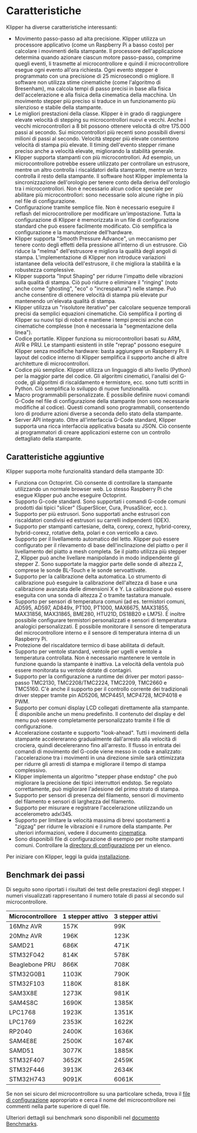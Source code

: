 # Caratteristiche

Klipper ha diverse caratteristiche interessanti:

* Movimento passo-passo ad alta precisione. Klipper utilizza un processore applicativo (come un Raspberry Pi a basso costo) per calcolare i movimenti della stampante. Il processore dell'applicazione determina quando azionare ciascun motore passo-passo, comprime quegli eventi, li trasmette al microcontrollore e quindi il microcontrollore esegue ogni evento all'ora richiesta. Ogni evento stepper è programmato con una precisione di 25 microsecondi o migliore. Il software non utilizza stime cinematiche (come l'algoritmo di Bresenham), ma calcola tempi di passo precisi in base alla fisica dell'accelerazione e alla fisica della cinematica della macchina. Un movimento stepper più preciso si traduce in un funzionamento più silenzioso e stabile della stampante.
* Le migliori prestazioni della classe. Klipper è in grado di raggiungere elevate velocità di stepping su microcontrollori nuovi e vecchi. Anche i vecchi microcontrollori a 8 bit possono ottenere velocità di oltre 175.000 passi al secondo. Sui microcontrollori più recenti sono possibili diversi milioni di passi al secondo. Velocità stepper più elevate consentono velocità di stampa più elevate. Il timing dell'evento stepper rimane preciso anche a velocità elevate, migliorando la stabilità generale.
* Klipper supporta stampanti con più microcontrollori. Ad esempio, un microcontrollore potrebbe essere utilizzato per controllare un estrusore, mentre un altro controlla i riscaldatori della stampante, mentre un terzo controlla il resto della stampante. Il software host Klipper implementa la sincronizzazione dell'orologio per tenere conto della deriva dell'orologio tra i microcontrollori. Non è necessario alcun codice speciale per abilitare più microcontrollori: sono necessarie solo alcune righe in più nel file di configurazione.
* Configurazione tramite semplice file. Non è necessario eseguire il reflash del microcontrollore per modificare un'impostazione. Tutta la configurazione di Klipper è memorizzata in un file di configurazione standard che può essere facilmente modificato. Ciò semplifica la configurazione e la manutenzione dell'hardware.
* Klipper supporta "Smooth Pressure Advance", un meccanismo per tenere conto degli effetti della pressione all'interno di un estrusore. Ciò riduce la "melma" dell'estrusore e migliora la qualità degli angoli di stampa. L'implementazione di Klipper non introduce variazioni istantanee della velocità dell'estrusore, il che migliora la stabilità e la robustezza complessive.
* Klipper supporta "Input Shaping" per ridurre l'impatto delle vibrazioni sulla qualità di stampa. Ciò può ridurre o eliminare il "ringing" (noto anche come "ghosting", "eco" o "increspatura") nelle stampe. Può anche consentire di ottenere velocità di stampa più elevate pur mantenendo un'elevata qualità di stampa.
* Klipper utilizza un "risolutore iterativo" per calcolare sequenze temporali precisi da semplici equazioni cinematiche. Ciò semplifica il porting di Klipper su nuovi tipi di robot e mantiene i tempi precisi anche con cinematiche complesse (non è necessaria la "segmentazione della linea").
* Codice portatile. Klipper funziona su microcontrollori basati su ARM, AVR e PRU. Le stampanti esistenti in stile "reprap" possono eseguire Klipper senza modifiche hardware: basta aggiungere un Raspberry Pi. Il layout del codice interno di Klipper semplifica il supporto anche di altre architetture di microcontrollori.
* Codice più semplice. Klipper utilizza un linguaggio di alto livello (Python) per la maggior parte del codice. Gli algoritmi cinematici, l'analisi del G-code, gli algoritmi di riscaldamento e termistore, ecc. sono tutti scritti in Python. Ciò semplifica lo sviluppo di nuove funzionalità.
* Macro programmabili personalizzate. È possibile definire nuovi comandi G-Code nel file di configurazione della stampante (non sono necessarie modifiche al codice). Questi comandi sono programmabili, consentendo loro di produrre azioni diverse a seconda dello stato della stampante.
* Server API integrato. Oltre all'interfaccia G-Code standard, Klipper supporta una ricca interfaccia applicativa basata su JSON. Ciò consente ai programmatori di creare applicazioni esterne con un controllo dettagliato della stampante.

## Caratteristiche aggiuntive

Klipper supporta molte funzionalità standard della stampante 3D:

* Funziona con Octoprint. Ciò consente di controllare la stampante utilizzando un normale browser web. Lo stesso Raspberry Pi che esegue Klipper può anche eseguire Octoprint.
* Supporto G-code standard. Sono supportati i comandi G-code comuni prodotti dai tipici "slicer" (SuperSlicer, Cura, PrusaSlicer, ecc.).
* Supporto per più estrusori. Sono supportati anche estrusori con riscaldatori condivisi ed estrusori su carrelli indipendenti (IDEX).
* Supporto per stampanti cartesiane, delta, corexy, corexz, hybrid-corexy, hybrid-corexz, rotative delta, polari e con verricello a cavo.
* Supporto per il livellamento automatico del letto. Klipper può essere configurato per il rilevamento di base dell'inclinazione del piatto o per il livellamento del piatto a mesh completa. Se il piatto utilizza più stepper Z, Klipper può anche livellare manipolando in modo indipendente gli stepper Z. Sono supportate la maggior parte delle sonde di altezza Z, comprese le sonde BL-Touch e le sonde servoattivate.
* Supporto per la calibrazione delta automatica. Lo strumento di calibrazione può eseguire la calibrazione dell'altezza di base e una calibrazione avanzata delle dimensioni X e Y. La calibrazione può essere eseguita con una sonda di altezza Z o tramite tastatura manuale.
* Supporto per sensori di temperatura comuni (ad es. termistori comuni, AD595, AD597, AD849x, PT100, PT1000, MAX6675, MAX31855, MAX31856, MAX31865, BME280, HTU21D, DS18B20 e LM75). È inoltre possibile configurare termistori personalizzati e sensori di temperatura analogici personalizzati. È possibile monitorare il sensore di temperatura del microcontrollore interno e il sensore di temperatura interna di un Raspberry Pi.
* Protezione del riscaldatore termico di base abilitata di default.
* Supporto per ventole standard, ventole per ugelli e ventole a temperatura controllata. Non è necessario mantenere le ventole in funzione quando la stampante è inattiva. La velocità della ventola può essere monitorata su ventole dotate di contagiri.
* Supporto per la configurazione a runtime dei driver per motori passo-passo TMC2130, TMC2208/TMC2224, TMC2209, TMC2660 e TMC5160. C'è anche il supporto per il controllo corrente dei tradizionali driver stepper tramite pin AD5206, MCP4451, MCP4728, MCP4018 e PWM.
* Supporto per comuni display LCD collegati direttamente alla stampante. È disponibile anche un menu predefinito. Il contenuto del display e del menu può essere completamente personalizzato tramite il file di configurazione.
* Accelerazione costante e supporto "look-ahead". Tutti i movimenti della stampante accelereranno gradualmente dall'arresto alla velocità di crociera, quindi decelereranno fino all'arresto. Il flusso in entrata dei comandi di movimento del G-code viene messo in coda e analizzato: l'accelerazione tra i movimenti in una direzione simile sarà ottimizzata per ridurre gli arresti di stampa e migliorare il tempo di stampa complessivo.
* Klipper implementa un algoritmo "stepper phase endstop" che può migliorare la precisione dei tipici interruttori endstop. Se regolato correttamente, può migliorare l'adesione del primo strato di stampa.
* Supporto per sensori di presenza del filamento, sensori di movimento del filamento e sensori di larghezza del filamento.
* Supporto per misurare e registrare l'accelerazione utilizzando un accelerometro adxl345.
* Supporto per limitare la velocità massima di brevi spostamenti a "zigzag" per ridurre le vibrazioni e il rumore della stampante. Per ulteriori informazioni, vedere il documento [cinematica](Kinematics.md).
* Sono disponibili file di configurazione di esempio per molte stampanti comuni. Controllare la [directory di configurazione](../config/) per un elenco.

Per iniziare con Klipper, leggi la guida [installazione](Installation.md).

## Benchmark dei passi

Di seguito sono riportati i risultati dei test delle prestazioni degli stepper. I numeri visualizzati rappresentano il numero totale di passi al secondo sul microcontrollore.

| Microcontrollore | 1 stepper attivo | 3 stepper attivi |
| --- | --- | --- |
| 16Mhz AVR | 157K | 99K |
| 20Mhz AVR | 196K | 123K |
| SAMD21 | 686K | 471K |
| STM32F042 | 814K | 578K |
| Beaglebone PRU | 866K | 708K |
| STM32G0B1 | 1103K | 790K |
| STM32F103 | 1180K | 818K |
| SAM3X8E | 1273K | 981K |
| SAM4S8C | 1690K | 1385K |
| LPC1768 | 1923K | 1351K |
| LPC1769 | 2353K | 1622K |
| RP2040 | 2400K | 1636K |
| SAM4E8E | 2500K | 1674K |
| SAMD51 | 3077K | 1885K |
| STM32F407 | 3652K | 2459K |
| STM32F446 | 3913K | 2634K |
| STM32H743 | 9091K | 6061K |

Se non sei sicuro del microcontrollore su una particolare scheda, trova il [file di configurazione](../config/) appropriato e cerca il nome del microcontrollore nei commenti nella parte superiore di quel file.

Ulteriori dettagli sui benchmark sono disponibili nel [documento Benchmarks](Benchmarks.md).
